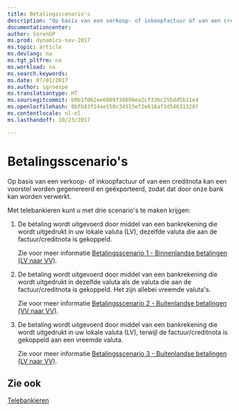 ```yaml
---
title: Betalingsscenario's
description: "Op basis van een verkoop- of inkoopfactuur of van een creditnota kan een voorstel worden gegenereerd en geëxporteerd, zodat dat door onze bank kan worden verwerkt."
documentationcenter: 
author: SorenGP
ms.prod: dynamics-nav-2017
ms.topic: article
ms.devlang: na
ms.tgt_pltfrm: na
ms.workload: na
ms.search.keywords: 
ms.date: 07/01/2017
ms.author: sgroespe
ms.translationtype: HT
ms.sourcegitcommit: b9b1f062ee6009f34698ea2cf33bc25bdd5b11e4
ms.openlocfilehash: 8bfb43f24ae550c34515ef2e616af1d54631328f
ms.contentlocale: nl-nl
ms.lasthandoff: 10/23/2017

---
```

# <a name="payment-scenarios"></a>Betalingsscenario's
Op basis van een verkoop- of inkoopfactuur of van een creditnota kan een voorstel worden gegenereerd en geëxporteerd, zodat dat door onze bank kan worden verwerkt.  

Met telebankieren kunt u met drie scenario's te maken krijgen:  

1.  De betaling wordt uitgevoerd door middel van een bankrekening die wordt uitgedrukt in uw lokale valuta (LV), dezelfde valuta die aan de factuur/creditnota is gekoppeld.  

    Zie voor meer informatie [Betalingsscenario 1 - Binnenlandse betalingen (LV naar VV)](payment-scenario-1-domestic-payments-lcy-to-lcy-.md).  

2.  De betaling wordt uitgevoerd door middel van een bankrekening die wordt uitgedrukt in dezelfde valuta als de valuta die aan de factuur/creditnota is gekoppeld. Het zijn allebei vreemde valuta's.  

    Zie voor meer informatie [Betalingsscenario 2 - Buitenlandse betalingen (VV naar VV)](payment-scenario-2-foreign-payment-fcy-to-fcy-.md).  

3.  De betaling wordt uitgevoerd door middel van een bankrekening die wordt uitgedrukt in uw lokale valuta (LV), terwijl de factuur/creditnota is gekoppeld aan een vreemde valuta.  

    Zie voor meer informatie [Betalingsscenario 3 - Buitenlandse betalingen (LV naar VV)](payment-scenario-3-foreign-payment-lcy-to-fcy-.md).  

## <a name="see-also"></a>Zie ook  
[Telebankieren](telebanking.md)

